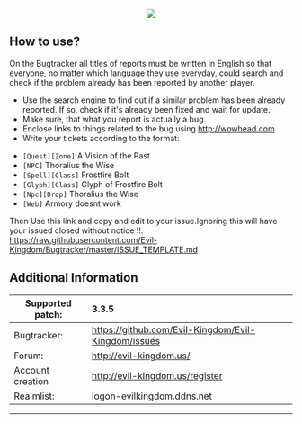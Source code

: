 <p align="center"><img src="http://i.imgur.com/MZiA84B.png" /></p>


How to use?
-------------------------
On the Bugtracker all titles of reports must be written in English so that everyone, no matter which language they use everyday, could search and check if the problem already has been reported by another player. 

 - Use the search engine to find out if a similar problem has been already reported. If so, check if it's already been fixed and wait for update.
 - Make sure, that what you report is actually a bug.
 - Enclose links to things related to the bug using http://wowhead.com 
 - Write your tickets according to the format:<br>
  * `[Quest][Zone]` A Vision of the Past<br>
  * `[NPC]` Thoralius the Wise<br>
  * `[Spell][Class]` Frostfire Bolt<br>
  * `[Glyph][Class]` Glyph of Frostfire Bolt<br>
  * `[Npc][Drop]` Thoralius the Wise<br>
  * `[Web]` Armory doesnt work

Then Use this link and copy and edit to your issue.Ignoring this will have your issued closed without notice !!.
https://raw.githubusercontent.com/Evil-Kingdom/Bugtracker/master/ISSUE_TEMPLATE.md


Additional Information
-------------------------
| Supported patch:  | 3.3.5                                                 |
|-------------------|:------------------------------------------------------|
| Bugtracker:       | https://github.com/Evil-Kingdom/Evil-Kingdom/issues   |
| Forum:            | http://evil-kingdom.us/                               |
| Account creation  | http://evil-kingdom.us/register                       |
| Realmlist:        | logon-evilkingdom.ddns.net                                  |
-------------------------


